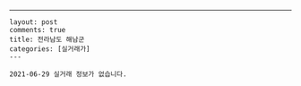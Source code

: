 ---
    layout: post
    comments: true
    title: 전라남도 해남군
    categories: [실거래가]
    ---

    2021-06-29 실거래 정보가 없습니다.

    